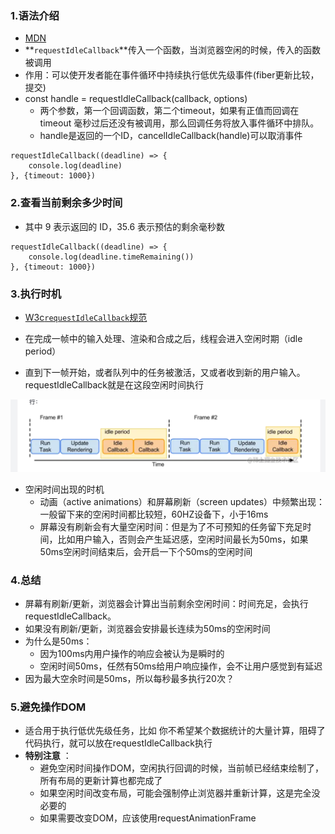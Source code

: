 ### 1.语法介绍

- [MDN](https://developer.mozilla.org/zh-CN/docs/Web/API/Window/requestIdleCallback)
- **`requestIdleCallback`**传入一个函数，当浏览器空闲的时候，传入的函数被调用
- 作用：可以使开发者能在事件循环中持续执行低优先级事件(fiber更新比较，提交)
- const handle = requestIdleCallback(callback, options)
  - 两个参数，第一个回调函数，第二个timeout，如果有正值而回调在 timeout 毫秒过后还没有被调用，那么回调任务将放入事件循环中排队。
  - handle是返回的一个ID，cancelIdleCallback(handle)可以取消事件

```
requestIdleCallback((deadline) => {
    console.log(deadline)
}, {timeout: 1000})

```

### 2.查看当前剩余多少时间

- 其中 9 表示返回的 ID，35.6 表示预估的剩余毫秒数

```
requestIdleCallback((deadline) => {
    console.log(deadline.timeRemaining())
}, {timeout: 1000})
```

### 3.执行时机

- [W3c`requestIdleCallback`规范](https://www.w3.org/TR/requestidlecallback/)

- 在完成一帧中的输入处理、渲染和合成之后，线程会进入空闲时期（idle period）
- 直到下一帧开始，或者队列中的任务被激活，又或者收到新的用户输入。requestIdleCallback就是在这段空闲时间执行

![](./images/RequestIdleCallback01.png)

- 空闲时间出现的时机
  - 动画（active animations）和屏幕刷新（screen updates）中频繁出现：一般留下来的空闲时间都比较短，60HZ设备下，小于16ms
  - 屏幕没有刷新会有大量空闲时间：但是为了不可预知的任务留下充足时间，比如用户输入，否则会产生延迟感，空闲时间最长为50ms，如果50ms空闲时间结束后，会开启一下个50ms的空闲时间

### 4.总结

- 屏幕有刷新/更新，浏览器会计算出当前剩余空闲时间：时间充足，会执行requestIdleCallback。
- 如果没有刷新/更新，浏览器会安排最长连续为50ms的空闲时间
- 为什么是50ms：
  - 因为100ms内用户操作的响应会被认为是瞬时的
  - 空闲时间50ms，任然有50ms给用户响应操作，会不让用户感觉到有延迟
- 因为最大空余时间是50ms，所以每秒最多执行20次？

### 5.避免操作DOM

- 适合用于执行低优先级任务，比如 你不希望某个数据统计的大量计算，阻碍了代码执行，就可以放在requestIdleCallback执行
- **特别注意** ：
  - 避免空闲时间操作DOM，空闲执行回调的时候，当前帧已经结束绘制了，所有布局的更新计算也都完成了
  - 如果空闲时间改变布局，可能会强制停止浏览器并重新计算，这是完全没必要的
  - 如果需要改变DOM，应该使用requestAnimationFrame